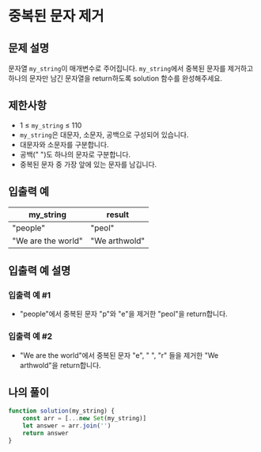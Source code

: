 # 중복된 문자 제거

## 문제 설명
문자열 `my_string`이 매개변수로 주어집니다. `my_string`에서 중복된 문자를 제거하고 하나의 문자만 남긴 문자열을 return하도록 solution 함수를 완성해주세요.

## 제한사항
- 1 ≤ `my_string` ≤ 110
- `my_string`은 대문자, 소문자, 공백으로 구성되어 있습니다.
- 대문자와 소문자를 구분합니다.
- 공백(" ")도 하나의 문자로 구분합니다.
- 중복된 문자 중 가장 앞에 있는 문자를 남깁니다.

## 입출력 예
|my_string|result|
|-----|-----|
|"people"|"peol"|
|"We are the world"|"We arthwold"|

## 입출력 예 설명

### 입출력 예 #1
- "people"에서 중복된 문자 "p"와 "e"을 제거한 "peol"을 return합니다.

### 입출력 예 #2
- "We are the world"에서 중복된 문자 "e", " ", "r" 들을 제거한 "We arthwold"을 return합니다.

## 나의 풀이
```js
function solution(my_string) {
    const arr = [...new Set(my_string)]
    let answer = arr.join('')
    return answer
}
```
